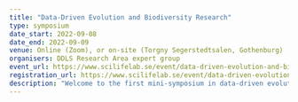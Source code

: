 ```yaml
---
title: "Data-Driven Evolution and Biodiversity Research"
type: symposium
date_start: 2022-09-08
date_end: 2022-09-09
venue: Online (Zoom), or on-site (Torgny Segerstedtsalen, Gothenburg)
organisers: DDLS Research Area expert group
event_url: https://www.scilifelab.se/event/data-driven-evolution-and-biodiversity-research/
registration_url: https://www.scilifelab.se/event/data-driven-evolution-and-biodiversity-research/
description: "Welcome to the first mini-symposium in data-driven evolution and biodiversity research sponsored by the Data-Driven Life Science (DDLS) program! At the mini-symposium, the first group of DDLS Fellows in evolution and biodiversity will present themselves and their research plans. There will be several inspiring keynote talks, presentations of the Swedish infrastructure for data-driven research in evolution and biodiversity, and discussions of the future of the DDLS program."
---
```

